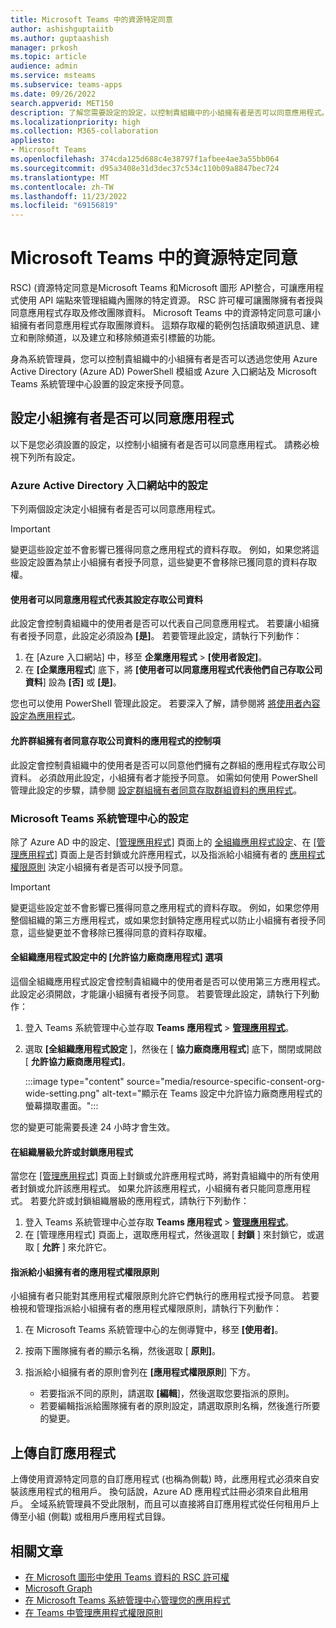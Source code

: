 ```yaml
---
title: Microsoft Teams 中的資源特定同意
author: ashishguptaiitb
ms.author: guptaashish
manager: prkosh
ms.topic: article
audience: admin
ms.service: msteams
ms.subservice: teams-apps
ms.date: 09/26/2022
search.appverid: MET150
description: 了解您需要設定的設定，以控制貴組織中的小組擁有者是否可以同意應用程式。
ms.localizationpriority: high
ms.collection: M365-collaboration
appliesto:
- Microsoft Teams
ms.openlocfilehash: 374cda125d688c4e38797f1afbee4ae3a55bb064
ms.sourcegitcommit: d95a3408e31d3dec37c534c110b09a8847bec724
ms.translationtype: MT
ms.contentlocale: zh-TW
ms.lasthandoff: 11/23/2022
ms.locfileid: "69156819"
---
```

# <a name="resource-specific-consent-in-microsoft-teams"></a>Microsoft Teams 中的資源特定同意

RSC)  (資源特定同意是Microsoft Teams 和Microsoft 圖形 API整合，可讓應用程式使用 API 端點來管理組織內團隊的特定資源。 RSC 許可權可讓團隊擁有者授與同意應用程式存取及修改團隊資料。 Microsoft Teams 中的資源特定同意可讓小組擁有者同意應用程式存取團隊資料。 這類存取權的範例包括讀取頻道訊息、建立和刪除頻道，以及建立和移除頻道索引標籤的功能。

身為系統管理員，您可以控制貴組織中的小組擁有者是否可以透過您使用 Azure Active Directory (Azure AD) PowerShell 模組或 Azure 入口網站及 Microsoft Teams 系統管理中心設置的設定來授予同意。  

## <a name="set-whether-team-owners-can-give-consent-to-apps"></a>設定小組擁有者是否可以同意應用程式

以下是您必須設置的設定，以控制小組擁有者是否可以同意應用程式。 請務必檢視下列所有設定。

### <a name="settings-in-azure-active-directory-portal"></a>Azure Active Directory 入口網站中的設定

下列兩個設定決定小組擁有者是否可以同意應用程式。

> [!IMPORTANT]
> 變更這些設定並不會影響已獲得同意之應用程式的資料存取。 例如，如果您將這些設定設置為禁止小組擁有者授予同意，這些變更不會移除已獲同意的資料存取權。

#### <a name="the-users-can-consent-to-apps-accessing-company-data-on-their-behalf-setting"></a>使用者可以同意應用程式代表其設定存取公司資料

此設定會控制貴組織中的使用者是否可以代表自己同意應用程式。 若要讓小組擁有者授予同意，此設定必須設為 **[是]**。 若要管理此設定，請執行下列動作：

1. 在 [Azure 入口網站] 中，移至 **企業應用程式** > **[使用者設定]**。
2. 在 **[企業應用程式**] 底下，將 **[使用者可以同意應用程式代表他們自己存取公司資料**] 設為 **[否]** 或 **[是]**。

您也可以使用 PowerShell 管理此設定。 若要深入了解，請參閱將 [將使用者內容設定為應用程式](/azure/active-directory/manage-apps/configure-user-consent#configure-user-consent-to-applications)。

#### <a name="control-to-let-group-owners-consent-to-apps-that-access-company-data"></a>允許群組擁有者同意存取公司資料的應用程式的控制項

此設定會控制貴組織中的使用者是否可以同意他們擁有之群組的應用程式存取公司資料。 必須啟用此設定，小組擁有者才能授予同意。 如需如何使用 PowerShell 管理此設定的步驟，請參閱 [設定群組擁有者同意存取群組資料的應用程式](/azure/active-directory/manage-apps/configure-user-consent#configure-group-owner-consent-to-apps-accessing-group-data)。

### <a name="settings-in-the-microsoft-teams-admin-center"></a>Microsoft Teams 系統管理中心的設定

除了 Azure AD 中的設定、[[管理應用程式]](manage-apps.md) 頁面上的 [全組織應用程式設定](manage-apps.md#manage-org-wide-app-settings)、在 [[管理應用程式]](manage-apps.md#allow-and-block-apps) 頁面上是否封鎖或允許應用程式，以及指派給小組擁有者的 [應用程式權限原則](teams-app-permission-policies.md) 決定小組擁有者是否可以授予同意。

> [!IMPORTANT]
> 變更這些設定並不會影響已獲得同意之應用程式的資料存取。 例如，如果您停用整個組織的第三方應用程式，或如果您封鎖特定應用程式以防止小組擁有者授予同意，這些變更並不會移除已獲得同意的資料存取權。  

#### <a name="the-allow-third-party-apps-option-in-org-wide-app-settings"></a>全組織應用程式設定中的 [允許協力廠商應用程式] 選項

這個全組織應用程式設定會控制貴組織中的使用者是否可以使用第三方應用程式。 此設定必須開啟，才能讓小組擁有者授予同意。 若要管理此設定，請執行下列動作：

1. 登入 Teams 系統管理中心並存取 **Teams 應用程式**  >  **[管理應用程式](https://admin.teams.microsoft.com/policies/manage-apps)**。
1. 選取 **[全組織應用程式設定** ]，然後在 [ **協力廠商應用程式**] 底下，關閉或開啟 [ **允許協力廠商應用程式]**。

   :::image type="content" source="media/resource-specific-consent-org-wide-setting.png" alt-text="顯示在 Teams 設定中允許協力廠商應用程式的螢幕擷取畫面。":::

您的變更可能需要長達 24 小時才會生效。

#### <a name="allow-or-block-the-app-at-the-org-level"></a>在組織層級允許或封鎖應用程式

當您在 [[管理應用程式]](manage-apps.md#allow-and-block-apps) 頁面上封鎖或允許應用程式時，將對貴組織中的所有使用者封鎖或允許該應用程式。 如果允許該應用程式，小組擁有者只能同意應用程式。 若要允許或封鎖組織層級的應用程式，請執行下列動作：

1. 登入 Teams 系統管理中心並存取 **Teams 應用程式**  >  **[管理應用程式](https://admin.teams.microsoft.com/policies/manage-apps)**。
1. 在 [管理應用程式] 頁面上，選取應用程式，然後選取 [ **封鎖** ] 來封鎖它，或選取 [ **允許** ] 來允許它。

#### <a name="app-permission-policy-assigned-to-the-team-owner"></a>指派給小組擁有者的應用程式權限原則

小組擁有者只能對其應用程式權限原則允許它們執行的應用程式授予同意。 若要檢視和管理指派給小組擁有者的應用程式權限原則，請執行下列動作：

1. 在 Microsoft Teams 系統管理中心的左側導覽中，移至 **[使用者]**。
1. 按兩下團隊擁有者的顯示名稱，然後選取 [ **原則]**。
1. 指派給小組擁有者的原則會列在 **[應用程式權限原則**] 下方。

    * 若要指派不同的原則，請選取 **[編輯**]，然後選取您要指派的原則。
    * 若要編輯指派給團隊擁有者的原則設定，請選取原則名稱，然後進行所要的變更。  

## <a name="upload-custom-apps"></a>上傳自訂應用程式

上傳使用資源特定同意的自訂應用程式 (也稱為側載) 時，此應用程式必須來自安裝該應用程式的租用戶。 換句話說，Azure AD 應用程式註冊必須來自此租用戶。 全域系統管理員不受此限制，而且可以直接將自訂應用程式從任何租用戶上傳至小組 (側載) 或租用戶應用程式目錄。

## <a name="related-articles"></a>相關文章

* [在 Microsoft 圖形中使用 Teams 資料的 RSC 許可權](/microsoftteams/platform/graph-api/rsc/resource-specific-consent)
* [Microsoft Graph](https://developer.microsoft.com/graph)
* [在 Microsoft Teams 系統管理中心管理您的應用程式](manage-apps.md)
* [在 Teams 中管理應用程式權限原則](teams-app-permission-policies.md)

